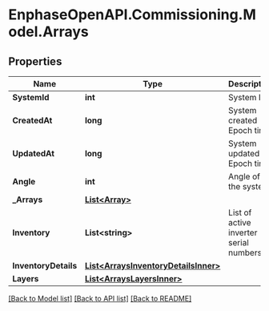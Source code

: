 # EnphaseOpenAPI.Commissioning.Model.Arrays

## Properties

Name | Type | Description | Notes
------------ | ------------- | ------------- | -------------
**SystemId** | **int** | System ID. | [optional] 
**CreatedAt** | **long** | System created Epoch time. | [optional] 
**UpdatedAt** | **long** | System updated Epoch time. | [optional] 
**Angle** | **int** | Angle of the system. | [optional] 
**_Arrays** | [**List&lt;Array&gt;**](Array.md) |  | [optional] 
**Inventory** | **List&lt;string&gt;** | List of active inverter serial numbers. | [optional] 
**InventoryDetails** | [**List&lt;ArraysInventoryDetailsInner&gt;**](ArraysInventoryDetailsInner.md) |  | [optional] 
**Layers** | [**List&lt;ArraysLayersInner&gt;**](ArraysLayersInner.md) |  | [optional] 

[[Back to Model list]](../README.md#documentation-for-models) [[Back to API list]](../README.md#documentation-for-api-endpoints) [[Back to README]](../README.md)


